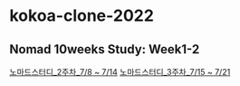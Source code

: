 # kokoa-clone-2022

## Nomad 10weeks Study: Week1-2

[노마드스터디\_2주차\_7/8 ~ 7/14](/weekly-review/kokoa-week2.md)
[노마드스터디\_3주차\_7/15 ~ 7/21](/weekly-review/kokoa-week3.md)
